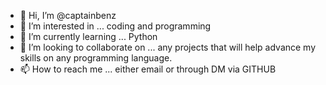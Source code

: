 - 👋 Hi, I’m @captainbenz
- 👀 I’m interested in ... coding and programming
- 🌱 I’m currently learning ... Python
- 💞️ I’m looking to collaborate on ... any projects that will help advance my skills on any programming language.
- 📫 How to reach me ... either email or through DM via GITHUB

<!---
captainbenz/captainbenz is a ✨ special ✨ repository because its `README.md` (this file) appears on your GitHub profile.
You can click the Preview link to take a look at your changes.
--->
